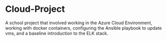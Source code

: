 # Cloud-Project
A school project that involved working in the Azure Cloud Environment, working with docker containers, configuring the Ansible playbook to update vms, and a baseline introduction to the ELK stack.
